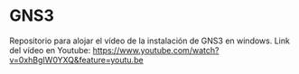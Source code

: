 # GNS3
Repositorio para alojar el vídeo de la instalación de GNS3 en windows.
Link del vídeo en Youtube:
https://www.youtube.com/watch?v=0xhBgIW0YXQ&feature=youtu.be
